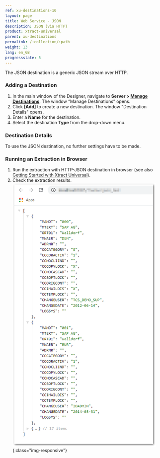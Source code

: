 ```yaml
---
ref: xu-destinations-10
layout: page
title: Web Service - JSON
description: JSON (via HTTP)
product: xtract-universal
parent: xu-destinations
permalink: /:collection/:path
weight: 13
lang: en_GB
progressstate: 5
---
```


The JSON destination is a generic JSON stream over HTTP. 

### Adding a Destination

1. In the main window of the Designer, navigate to **Server > [Manage Destinations](./managing-destinations)**. The window “Manage Destinations” opens.
2. Click **[Add]** to create a new destination. The window "Destination Details" opens.
3. Enter a **Name** for the destination.
4. Select the destination **Type** from the drop-down menu.

### Destination Details
To use the JSON destination, no further settings have to be made.

### Running an Extraction in Browser
1. Run the extraction with HTTP-JSON destination in browser (see also [Getting Started with Xtract Universal](../getting-started/run-an-extraction)).
2. Check the extraction results.
![JSON-Extraction-in-Browser](/img/content/xu/json/json_run-in-browser.png){:class="img-responsive"}


